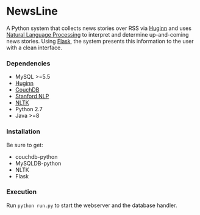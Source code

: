 NewsLine
========

A Python system that collects news stories over RSS via [Huginn](https://github.com/cantino/huginn) and uses [Natural Language Processing](http://www.nltk.org/) to interpret and determine up-and-coming news stories. Using [Flask](http://flask.pocoo.org/), the system presents this information to the user with a clean interface.

### Dependencies
 * MySQL >=5.5
 * [Huginn](https://github.com/cantino/huginn)
 * [CouchDB](http://couchdb.apache.org/)
 * [Stanford NLP](http://nlp.stanford.edu/software/)
 * [NLTK](http://www.nltk.org/)
 * Python 2.7
 * Java >=8

### Installation 
Be sure to get:

* couchdb-python
* MySQLDB-python
* NLTK
* Flask


### Execution

Run `python run.py` to start the webserver and the database handler.
